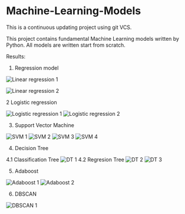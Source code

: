# Machine-Learning-Models

This is a continuous updating project using git VCS.

This project contains fundamental Machine Learning models written by Python. All models are written start from scratch.   

Results:

1. Regression model

![Linear regression 1](https://github.com/Sunnyfred/Machine-Learning-Models/blob/main/Results/Linear_regression1.png)

![Linear regression 2](https://github.com/Sunnyfred/Machine-Learning-Models/blob/main/Results/Linear_regression2.png)

2 Logistic regression

![Logistic regression 1](https://github.com/Sunnyfred/Machine-Learning-Models/blob/main/Results/Logistic_regression%201.png)
![Logistic regression 2](https://github.com/Sunnyfred/Machine-Learning-Models/blob/main/Results/Logistic_regression%202.png)

3. Support Vector Machine

![SVM 1](https://github.com/Sunnyfred/Machine-Learning-Models/blob/main/Results/SVM1.png)
![SVM 2](https://github.com/Sunnyfred/Machine-Learning-Models/blob/main/Results/SVM2.png)
![SVM 3](https://github.com/Sunnyfred/Machine-Learning-Models/blob/main/Results/SVM3.png)
![SVM 4](https://github.com/Sunnyfred/Machine-Learning-Models/blob/main/Results/SVM4.png)


4. Decision Tree

4.1 Classification Tree
![DT 1](https://github.com/Sunnyfred/Machine-Learning-Models/blob/main/Results/Decision%20Tree1.png)
4.2 Regresion Tree
![DT 2](https://github.com/Sunnyfred/Machine-Learning-Models/blob/main/Results/Decision%20Tree2_1.png)
![DT 3](https://github.com/Sunnyfred/Machine-Learning-Models/blob/main/Results/Decision%20Tree2_2.png)


5. Adaboost

![Adaboost 1](https://github.com/Sunnyfred/Machine-Learning-Models/blob/main/Results/Adaboost_weak_learner.png)
![Adaboost 2](https://github.com/Sunnyfred/Machine-Learning-Models/blob/main/Results/Adaboost_strong_learner.png)

6. DBSCAN

![DBSCAN 1](https://github.com/Sunnyfred/Machine-Learning-Models/blob/main/Results/DBSCAN.png)

